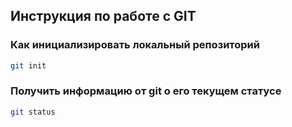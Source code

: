 ## Инструкция по работе с GIT

### Как инициализировать локальный репозиторий

```sh
git init
```

### Получить информацию от git о его текущем статусе

```sh
git status
```
